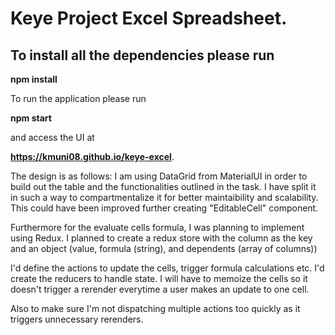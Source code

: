 # Keye Project Excel Spreadsheet. 

## To install all the dependencies please run 

**npm install** 

To run the application please run 

**npm start**

and access the UI at 

**https://kmuni08.github.io/keye-excel**. 

The design is as follows:
I am using DataGrid from MaterialUI in order to build out the table and the functionalities outlined in the task.
I have split it in such a way to compartmentalize it for better maintaibility and scalability. 
This could have been improved further creating "EditableCell" component. 

Furthermore for the evaluate cells formula, I was planning to implement using Redux. 
I planned to create a redux store with the column as the key and an object (value, formula (string), and dependents (array of columns))

I'd define the actions to update the cells, trigger formula calculations etc. 
I'd create the reducers to handle state. 
I will have to memoize the cells so it doesn't trigger a rerender everytime a user makes an update to one cell. 

Also to make sure I'm not dispatching multiple actions too quickly as it triggers unnecessary rerenders. 
